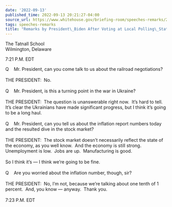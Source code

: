 ```yaml
---
date: '2022-09-13'
published_time: 2022-09-13 20:21:27-04:00
source_url: https://www.whitehouse.gov/briefing-room/speeches-remarks/2022/09/13/remarks-by-president-biden-after-voting-at-local-polling-station/
tags: speeches-remarks
title: "Remarks by President\_Biden After Voting at Local Polling\_Station"
---
```

 
The Tatnall School  
Wilmington, Delaware

7:21 P.M. EDT

Q    Mr. President, can you come talk to us about the railroad
negotiations?  
   
THE PRESIDENT:  No.  
   
Q    Mr. President, is this a turning point in the war in Ukraine?  
   
THE PRESIDENT:  The question is unanswerable right now.  It’s hard to
tell.  It’s clear the Ukrainians have made significant progress, but I
think it’s going to be a long haul.  
   
Q    Mr. President, can you tell us about the inflation report numbers
today and the resulted dive in the stock market?  
   
THE PRESIDENT:  The stock market doesn’t necessarily reflect the state
of the economy, as you well know.  And the economy is still strong. 
Unemployment is low.  Jobs are up.  Manufacturing is good.  
   
So I think it’s — I think we’re going to be fine.  
   
Q    Are you worried about the inflation number, though, sir?  
   
THE PRESIDENT:  No, I’m not, because we’re talking about one tenth of 1
percent.  And, you know — anyway.  Thank you.  
   
7:23 P.M. EDT
